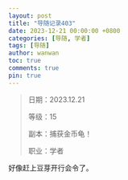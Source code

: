```yaml
---
layout: post
title: "导随记录403"
date: 2023-12-21 00:00:00 +0800
categories: [导随, 学者]
tags: [导随]
author: wanwan
toc: true
comments: true
pin: true
---
```

> 日期：2023.12.21
>
> 等级：15
>
> 副本：捕获金币龟！
>
> 职业：学者

好像赶上豆芽开行会令了。